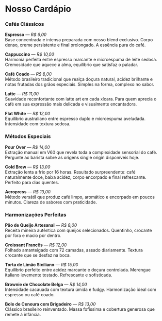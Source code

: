 # Nosso Cardápio

### Cafés Clássicos

**Espresso** — *R$ 6,00*  
Base concentrada e intensa preparada com nosso blend exclusivo. Corpo denso, creme persistente e final prolongado. A essência pura do café.

**Cappuccino** — *R$ 10,00*  
Harmonia perfeita entre espresso marcante e microespuma de leite sedosa. Cremosidade que aquece a alma, equilíbrio que satisfaz o paladar.

**Café Coado** — *R$ 8,00*  
Método brasileiro tradicional que realça doçura natural, acidez brilhante e notas frutadas dos grãos especiais. Simples na forma, complexo no sabor.

**Latte** — *R$ 11,00*  
Suavidade reconfortante com latte art em cada xícara. Para quem aprecia o café em sua expressão mais delicada e visualmente encantadora.

**Flat White** — *R$ 12,00*  
Equilíbrio australiano entre espresso duplo e microespuma aveludada. Intensidade com textura sedosa.

### Métodos Especiais

**Pour Over** — *R$ 14,00*  
Extração manual em V60 que revela toda a complexidade sensorial do café. Pergunte ao barista sobre as origens single origin disponíveis hoje.

**Cold Brew** — *R$ 13,00*  
Extração lenta a frio por 16 horas. Resultado surpreendente: café naturalmente doce, baixa acidez, corpo encorpado e final refrescante. Perfeito para dias quentes.

**Aeropress** — *R$ 13,00*  
Método versátil que produz café limpo, aromático e encorpado em poucos minutos. Clareza de sabores com praticidade.



### Harmonizações Perfeitas

**Pão de Queijo Artesanal** — *R$ 8,00*  
Receita mineira autêntica com queijos selecionados. Quentinho, crocante por fora e macio por dentro.

**Croissant Francês** — *R$ 12,00*  
Folhado amanteigado com 72 camadas, assado diariamente. Textura crocante que se desfaz na boca.

**Torta de Limão Siciliano** — *R$ 15,00*  
Equilíbrio perfeito entre acidez marcante e doçura controlada. Merengue italiano levemente tostado. Refrescante e sofisticada.

**Brownie de Chocolate Belga** — *R$ 14,00*  
Intensidade cacauada com textura úmida e fudgy. Harmonização ideal com espresso ou café coado.

**Bolo de Cenoura com Brigadeiro** — *R$ 13,00*  
Clássico brasileiro reinventado. Massa fofíssima e cobertura generosa que remete à infância.